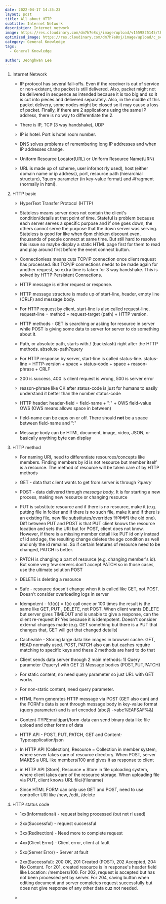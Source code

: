 ```yaml
---
date: 2022-04-17 14:35:23
layout: post
title: All about HTTP
subtitle: Internet Network
description: Internet network
image: https://res.cloudinary.com/dm7h7e8xj/image/upload/v1559825145/theme16_o0seet.jpg
optimized_image: https://res.cloudinary.com/dm7h7e8xj/image/upload/c_scale,w_380/v1559825145/theme16_o0seet.jpg
category: General Knowledge
tags:
  - General Knowledge
  
author: Jeonghwan Lee
---
```


1. Internet Network
    * IP protocol has several fall-offs. Even if the receiver is out of service or non-existent, the packet is still delivered. Also, packet might not be delivered in sequence as intended because it is too big and so it is cut into pieces and delivered separately. Also, in the middle of this packet delivery, some nodes might be closed so it may cause a loss of packet. Finally, if there are 2 applications using the same IP address, there is no way to differentiate the 2.

    * There is IP, TCP (3 way handshake), UDP

    * IP is hotel. Port is hotel room number.

    * DNS solves problems of remembering long IP addresses and when IP addresses change.

    * Uniform Resource Locator(URL) or Uniform Resource Name(URN)

    * URL is made up of scheme, user info(not rly used), host (either domain name or ip address), port, resource path (hierarchial structure), ?query parameter (in key-value format) and #fragment (normally in html).

2. HTTP basic

    * HyperText Transfer Protocol (HTTP) 

    * Stateless means server does not contain the client's condition/details at that point of time. Stateful is problem because each server serves a specific purpose and if one goes down, the others cannot serve the purpose that the down server was serving. Stateless is good for like when 6pm chicken discount even, thousands of people connect at same time. But still hard to resolve this issue so maybe display a static HTML page first for them to read and play around first before the event connect button.

    * Connectionless means cuts TCP/IP connection once client request has processed. But TCP/IP connections needs to be made again for another request, so extra time is taken for 3 way handshake. This is solved by HTTP Persistent Connections.

    * HTTP message is either request or response.

    * HTTP message structure is made up of start-line, header, empty line (CRLF) and message body.

    * For HTTP request by client, start-line is also called request-line. request-line = method + request-target (path) + HTTP version. 

    * HTTP methods - GET is searching or asking for resource in server while POST is giving some data to server for server to do something about it. 

    * Path, or absolute path, starts with / (backslash) right after the HTTP methods. absolute-path?query

    * For HTTP response by server, start-line is called status-line. status-line = HTTP-version + space + status-code + space + reason-phrase + CRLF

    * 200 is success, 400 is client request is wrong, 500 is server error 

    * reason-phrase like OK after status-code is just for humans to easily understand it better than the number status-code

    * HTTP header: header-field = field-name + ":" + OWS field-value OWS (OWS means allows space in between)

    * field-name can be caps on or off. There should **not** be a space between field-name and ":"

    * Message body can be HTML document, image, video, JSON, or basically anything byte can display

3. HTTP method
    * For naming URI, need to differentiate resources/concepts like members. Finding members by id is not resource but member itself is a resource. The method of resource will be taken care of by HTTP methods

    * GET - data that client wants to get from server is through *?query*

    * POST - data delivered through *message body*, It is for starting a new process, making new resource or changing resource

    * PUT is substitute resource and if there is no resource, make it (e.g. putting file in folder and if there is no such file, make it and if there is an existing file, new file substitutes/overrides 덮어버려 the old one). Diff between PUT and POST is that PUT client knows the resource location and sets the URI but for POST, client does not know. However, if there is a missing member detail like PUT id only instead of id and age, the resulting change deletes the age condition as well and only the id remains. So if certain features of resource need to be changed, PATCH is better.

    * PATCH is changing a part of resource (e.g. changing member's id). But some very few servers don't accept PATCH so in those cases, use the ultimate solution POST

    * DELETE is deleting a resource

    * Safe - resource doesn't change when it is called like GET, not POST. Doesn't consider overloading logs in server 

    * Idempotent - f(f(x)) = f(x) call once or 100 times the result is the same like GET, PUT , DELETE, not POST. When client wants DELETE but server gives TIMEOUT and is unable to give a response, can the client re-request it? Yes because it is idempotent. Doesn't consider external changes made (e.g. GET something but there is a PUT that changes that, GET will get that changed details)

    * Cacheable - Storing large data like images in browser cache. GET, HEAD normally used. POST, PATCH also can but caches require matching to specific keys and these 2 methods are hard to do that

    * Client sends data server through 2 main methods: 1) Query parameter (?query) with GET 2) Message bodies (POST,PUT,PATCH)

    * For static content, no need query parameter so just URL with GET works.

    * For non-static content, need query parameter. 

    * HTML Form generates HTTP message via POST (GET also can) and the FORM's data is sent through message body in key-value format (query parameter) and is url encoded (abc김 ->abc%EAFSAF%&)

    * Content-TYPE:multipart/form-data can send binary data like file upload and other forms of data

    * HTTP API - POST, PUT, PATCH, GET and Content-Type:application/json

    * In HTTP API (Collection), Resource = Collection in member system, where server takes care of resource directory. When POST, server MAKES a URL like members/100 and gives it as response to client

    * in HTTP API (Store), Resource = Store in file uploading system, where client takes care of the resource storage. When uploading file via PUT, client knows URL file/{filename} 

    * Since HTML FORM can only use GET and POST, need to use controller URI like /new, /edit, /delete

4. HTTP status code

    * 1xx(Informational) - request being processed (but not rl used)

    * 2xx(Successful) - request successful

    * 3xx(Redirection) - Need more to complete request

    * 4xx(Client Error) - Client error, client at fault

    * 5xx(Server Error) - Server at fault

    * 2xx(Successful): 200 OK, 201 Created (POST), 202 Accepted, 204 No Content. For 201, created resource is in response's header field like Location: /members/100. For 202, request is accepted but has not been processed yet by server. For 204, saving button when editing document and server completes request successfully but does not give response of any other data cuz not needed.

    * 



